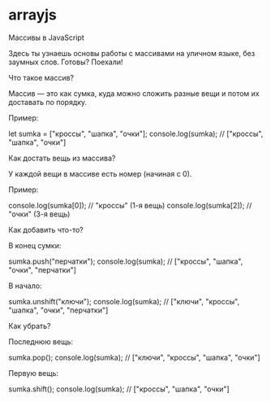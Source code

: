# arrayjs
Массивы в JavaScript

Здесь ты узнаешь основы работы с массивами на уличном языке, без заумных слов. Готовы? Поехали!

Что такое массив?

Массив — это как сумка, куда можно сложить разные вещи и потом их доставать по порядку.

Пример:

let sumka = ["кроссы", "шапка", "очки"];
console.log(sumka); // ["кроссы", "шапка", "очки"]

Как достать вещь из массива?

У каждой вещи в массиве есть номер (начиная с 0).

Пример:

console.log(sumka[0]); // "кроссы" (1-я вещь)
console.log(sumka[2]); // "очки" (3-я вещь)

Как добавить что-то?

В конец сумки:

sumka.push("перчатки");
console.log(sumka); // ["кроссы", "шапка", "очки", "перчатки"]

В начало:

sumka.unshift("ключи");
console.log(sumka); // ["ключи", "кроссы", "шапка", "очки", "перчатки"]

Как убрать?

Последнюю вещь:

sumka.pop();
console.log(sumka); // ["ключи", "кроссы", "шапка", "очки"]

Первую вещь:

sumka.shift();
console.log(sumka); // ["кроссы", "шапка", "очки"]



